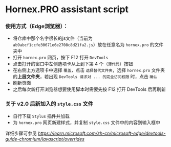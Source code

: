# Hornex.PRO assistant script
### 使用方式（Edge浏览器）：
- 将仓库中那个名字很长的js文件（当前为 `ab9abcf1ccfe30671e6e2708c8d21fa2.js`）放在任意名为 `hornex.pro` 的文件夹中
- 打开 `hornex.pro` 网页，按下 F12 打开 `DevTools`
- 点击打开的窗口中左侧选项卡从上到下第 4 个（`源代码`）按钮
- 在右侧上方选项卡中选择 `覆盖`，点击 `选择替代文件夹`，选择 `hornex.pro` 文件夹的**上层文件夹**，若出现 `DevTools 请求对 ... 的完全访问权限` 时，点击 `确认`
- 刷新页面
- 之后每次新打开浏览器想要使用脚本时需要先按 F12 打开 DevTools 后再刷新

### 关于 v2.0 后新加入的 `style.css` 文件
- 自行下载 `Stylus` 插件并加载
- 为 `hornex.pro` 网页新建样式，并复制 `style.css` 文件中的内容到输入框中

详细步骤可参见 *<u>https://learn.microsoft.com/zh-cn/microsoft-edge/devtools-guide-chromium/javascript/overrides</u>*